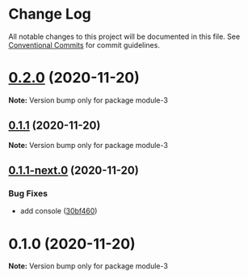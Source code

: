# Change Log

All notable changes to this project will be documented in this file.
See [Conventional Commits](https://conventionalcommits.org) for commit guidelines.

# [0.2.0](https://github.com/youngjuning/lerna-repo/compare/module-3@0.1.1...module-3@0.2.0) (2020-11-20)

**Note:** Version bump only for package module-3

## [0.1.1](https://github.com/youngjuning/lerna-repo/compare/module-3@0.1.1-next.0...module-3@0.1.1) (2020-11-20)

**Note:** Version bump only for package module-3

## [0.1.1-next.0](https://github.com/youngjuning/lerna-repo/compare/module-3@0.1.0...module-3@0.1.1-next.0) (2020-11-20)

### Bug Fixes

- add console ([30bf460](https://github.com/youngjuning/lerna-repo/commit/30bf460a0aea79a6d44f15969a4b287fad30bcf1))

# 0.1.0 (2020-11-20)

**Note:** Version bump only for package module-3
